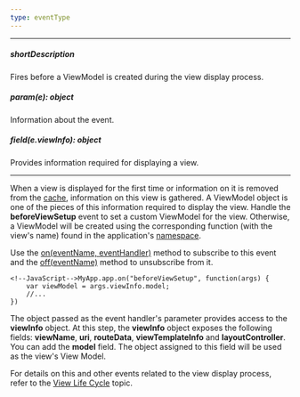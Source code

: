 ```yaml
---
type: eventType
---
```

---
##### shortDescription
Fires before a ViewModel is created during the view display process.

##### param(e): object
Information about the event.

##### field(e.viewInfo): object
Provides information required for displaying a view.

---
When a view is displayed for the first time or information on it is removed from the [cache](/api-reference/40%20SPA%20Framework/HtmlApplication/1%20Configuration/viewCache.md '/Documentation/ApiReference/SPA_Framework/HtmlApplication/Configuration/#viewCache'), information on this view is gathered. A ViewModel object is one of the pieces of this information required to display the view. Handle the **beforeViewSetup** event to set a custom ViewModel for the view. Otherwise, a ViewModel will be created using the corresponding function (with the view's name) found in the application's [namespace](/api-reference/40%20SPA%20Framework/HtmlApplication/1%20Configuration/namespace.md '/Documentation/ApiReference/SPA_Framework/HtmlApplication/Configuration/#namespace').

Use the [on(eventName, eventHandler)](/api-reference/10%20UI%20Widgets/EventsMixin/3%20Methods/on(eventName_eventHandler).md '/Documentation/ApiReference/SPA_Framework/ViewCache/Methods/#oneventName_eventHandler') method to subscribe to this event and the [off(eventName)](/api-reference/10%20UI%20Widgets/EventsMixin/3%20Methods/off(eventName).md '/Documentation/ApiReference/SPA_Framework/ViewCache/Methods/#offeventName') method to unsubscribe from it.

    <!--JavaScript-->MyApp.app.on("beforeViewSetup", function(args) {
        var viewModel = args.viewInfo.model;
        //...
    })

The object passed as the event handler's parameter provides access to the **viewInfo** object. At this step, the **viewInfo** object exposes the following  fields: **viewName**, **uri**, **routeData**, **viewTemplateInfo** and **layoutController**. You can add the **model** field. The object assigned to this field will be used as the view's View Model.

For details on this and other events related to the view display process, refer to the [View Life Cycle](/Documentation/17_2/Guide/SPA_Framework/Views_and_Layouts/#View_Life_Cycle) topic.